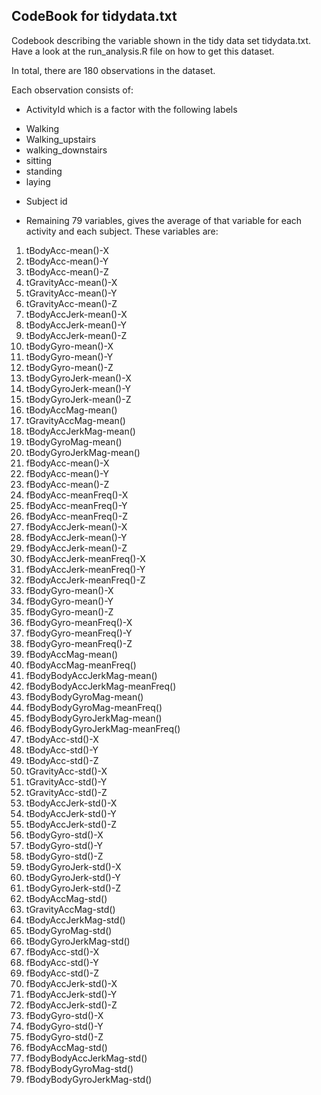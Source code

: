 ## CodeBook for tidydata.txt

Codebook describing the variable shown in the tidy data set tidydata.txt. Have a look at the run_analysis.R file on how to get this dataset.

In total, there are 180 observations in the dataset.

Each observation consists of:
* ActivityId which is a factor with the following labels
- Walking
- Walking_upstairs
- walking_downstairs
- sitting
- standing
- laying

* Subject id

* Remaining 79 variables, gives the average of that variable for each activity and each subject. These variables are:

1.	tBodyAcc-mean()-X	
2.	tBodyAcc-mean()-Y	
3.	tBodyAcc-mean()-Z	
4.	tGravityAcc-mean()-X	
5.	tGravityAcc-mean()-Y	
6.	tGravityAcc-mean()-Z	
7.	tBodyAccJerk-mean()-X	
8.	tBodyAccJerk-mean()-Y	
9.	tBodyAccJerk-mean()-Z	
10.	tBodyGyro-mean()-X	
11.	tBodyGyro-mean()-Y	
12.	tBodyGyro-mean()-Z	
13.	tBodyGyroJerk-mean()-X	
14.	tBodyGyroJerk-mean()-Y	
15.	tBodyGyroJerk-mean()-Z	
16.	tBodyAccMag-mean()	
17.	tGravityAccMag-mean()	
18.	tBodyAccJerkMag-mean()	
19.	tBodyGyroMag-mean()	
20.	tBodyGyroJerkMag-mean()	
21.	fBodyAcc-mean()-X	
22.	fBodyAcc-mean()-Y	
23.	fBodyAcc-mean()-Z	
24.	fBodyAcc-meanFreq()-X	
25.	fBodyAcc-meanFreq()-Y	
26.	fBodyAcc-meanFreq()-Z	
27.	fBodyAccJerk-mean()-X	
28.	fBodyAccJerk-mean()-Y	
29.	fBodyAccJerk-mean()-Z	
30.	fBodyAccJerk-meanFreq()-X	
31.	fBodyAccJerk-meanFreq()-Y	
32.	fBodyAccJerk-meanFreq()-Z	
33.	fBodyGyro-mean()-X	
34.	fBodyGyro-mean()-Y	
35.	fBodyGyro-mean()-Z	
36.	fBodyGyro-meanFreq()-X	
37.	fBodyGyro-meanFreq()-Y	
38.	fBodyGyro-meanFreq()-Z	
39.	fBodyAccMag-mean()	
40.	fBodyAccMag-meanFreq()	
41.	fBodyBodyAccJerkMag-mean()	
42.	fBodyBodyAccJerkMag-meanFreq()	
43.	fBodyBodyGyroMag-mean()	
44.	fBodyBodyGyroMag-meanFreq()	
45.	fBodyBodyGyroJerkMag-mean()	
46.	fBodyBodyGyroJerkMag-meanFreq()	
47.	tBodyAcc-std()-X	
48.	tBodyAcc-std()-Y	
49.	tBodyAcc-std()-Z	
50.	tGravityAcc-std()-X	
51.	tGravityAcc-std()-Y	
52.	tGravityAcc-std()-Z	
53.	tBodyAccJerk-std()-X	
54.	tBodyAccJerk-std()-Y	
55.	tBodyAccJerk-std()-Z	
56.	tBodyGyro-std()-X	
57.	tBodyGyro-std()-Y	
58.	tBodyGyro-std()-Z	
59.	tBodyGyroJerk-std()-X	
60.	tBodyGyroJerk-std()-Y	
61.	tBodyGyroJerk-std()-Z	
62.	tBodyAccMag-std()	
63.	tGravityAccMag-std()	
64.	tBodyAccJerkMag-std()	
65.	tBodyGyroMag-std()	
66.	tBodyGyroJerkMag-std()	
67.	fBodyAcc-std()-X	
68.	fBodyAcc-std()-Y	
69.	fBodyAcc-std()-Z	
70.	fBodyAccJerk-std()-X	
71.	fBodyAccJerk-std()-Y	
72.	fBodyAccJerk-std()-Z	
73.	fBodyGyro-std()-X	
74.	fBodyGyro-std()-Y	
75.	fBodyGyro-std()-Z	
76.	fBodyAccMag-std()	
77.	fBodyBodyAccJerkMag-std()	
78.	fBodyBodyGyroMag-std()	
79.	fBodyBodyGyroJerkMag-std()	
	
